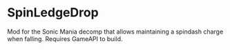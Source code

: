 # SpinLedgeDrop
Mod for the Sonic Mania decomp that allows maintaining a spindash charge when falling. Requires GameAPI to build. 
